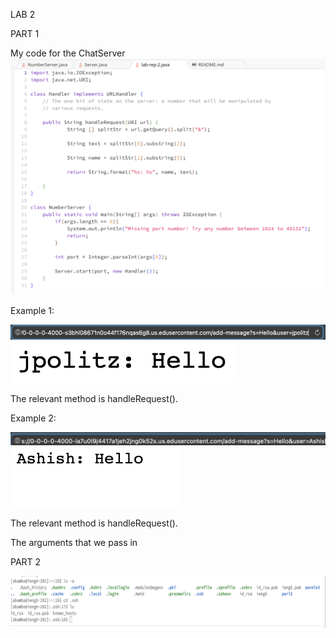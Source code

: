 LAB 2


PART 1

My code for the ChatServer
![Image](ServerCode)

Example 1: 

![Image](Example1Link)
![Image](Example1Output) 

The relevant method is handleRequest(). 



Example 2:

![Image](Example2Link) 
![Image](Example2Output) 

The relevant method is handleRequest().

The arguments that we pass in 




PART 2

![Image](Keys)

